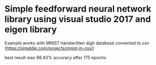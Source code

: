# Simple feedforward neural network library using visual studio 2017 and eigen library

Example works with MNIST handwritten digit database converted to csv (https://pjreddie.com/projects/mnist-in-csv/)

best result was 98.43% accuracy after 175 epochs
